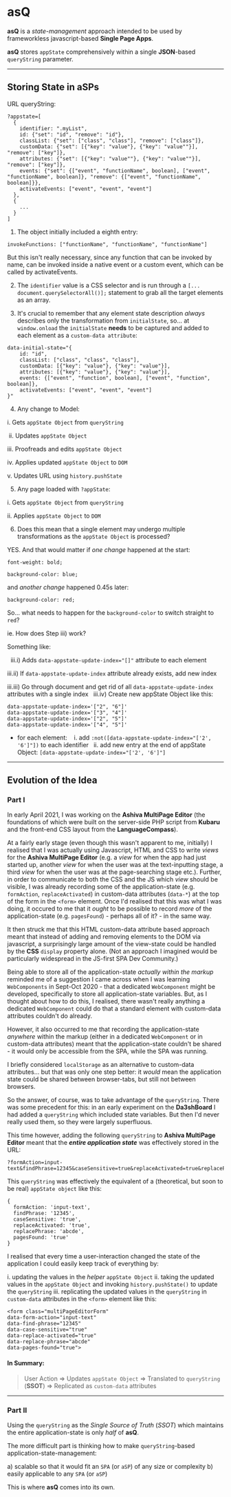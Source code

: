 # asQ
**asQ** is a *state-management* approach intended to be used by frameworkless javascript-based **Single Page Apps**.

**asQ** stores `appState` comprehensively within a single **JSON**-based `queryString` parameter.

______

## Storing State in aSPs

URL queryString:

```
?appstate=[
  {
    identifier: ".myList",
    id: {"set": "id", "remove": "id"},
    classList: {"set": ["class", "class"], "remove": ["class"]},
    customData: {"set": [{"key": "value"}, {"key": "value""}], "remove": ["key"]},
    attributes: {"set": [{"key": "value""}, {"key": "value""}], "remove": ["key"]},
    events: {"set": {["event", "functionName", boolean], ["event", "functionName", boolean]}, "remove": {["event", "functionName", boolean]}},
    activateEvents: ["event", "event", "event"]
  },
  {
    ...
  }
]
```


1) The object initially included a eighth entry:

```
invokeFunctions: ["functionName", "functionName", "functionName"]
```

But this isn't really necessary, since any function that can be invoked by name, can be invoked inside a native event or a custom event, which can be called by activateEvents.

2) The `identifier` value is a CSS selector and is run through a `[... document.querySelectorAll()];` statement to grab all the target elements as an array.

3) It's crucial to remember that any element state description *always* describes only the transformation from `initialState`, so... at `window.onload` the `initialState` **needs** to be captured and added to each element as a `custom-data attribute`:

```
data-initial-state="{
    id: "id",
    classList: ["class", "class", "class"],
    customData: [{"key": "value"}, {"key": "value"}],
    attributes: [{"key": "value"}, {"key": "value"}],
    events: {["event", "function", boolean], ["event", "function", boolean]},
    activateEvents: ["event", "event", "event"]
}"
```

4) Any change to Model:

 i. Gets `appState Object` from `queryString`
 
   
 ii. Updates `appState Object`
 
 
 iii. Proofreads and edits `appState Object`
 
 
 iv. Applies updated `appState Object` to `DOM`
 
 
 v. Updates URL using `history.pushState`
  

5) Any page loaded with `?appState`:

 i. Gets `appState Object` from `queryString`
  
 ii. Applies `appState Object` to `DOM`

6) Does this mean that a single element may undergo multiple transformations as the `appState Object` is processed?

YES. And that would matter if *one change* happened at the start:

`font-weight: bold;`

`background-color: blue;`

and *another change* happened 0.45s later:

`background-color: red;`

So... what needs to happen for the `background-color` to switch straight to `red`?

ie. How does Step iii) work?

Something like:

  iii.i) Adds `data-appstate-update-index="[]"` attribute to each element

  iii.ii) If `data-appstate-update-index` attribute already exists, add new index

  iii.iii) Go through document and get rid of all `data-appstate-update-index` attributes with a single index
  
  iii.iv) Create new appState Object like this:

```
data-appstate-update-index='["2", "6"]'
data-appstate-update-index='["3", "4"]'
data-appstate-update-index='["2", "5"]'
data-appstate-update-index='["4", "5"]'
```

- for each element:
  
 i. add `:not([data-appstate-update-index="['2', '6']"])` to each identifier
  
 ii. add new entry at the end of appState Object: `[data-appstate-update-index="['2', '6']"]`


______

## Evolution of the Idea

### Part I

In early April 2021, I was working on the **Ashiva MultiPage Editor** (the foundations of which were built on the server-side PHP script from **Kubaru** and the front-end CSS layout from the **LanguageCompass**).

At a fairly early stage (even though this wasn't apparent to me, initially) I realised that I was actually using Javascript, HTML and CSS to write *views* for the **Ashiva MultiPage Editor** (e.g. a *view* for when the app had just started up, another *view* for when the user was at the text-inputting stage, a third *view* for when the user was at the page-searching stage etc.). Further, in order to communicate to both the CSS and the JS which *view* should be visible, I was already recording some of the application-state (e.g. `formAction`, `replaceActivated`) in custom-data attributes (`data-*`) at the top of the form in the `<form>` element. Once I'd realised that this was what I was doing, it occured to me that it *ought* to be possible to record *more* of the application-state (e.g. `pagesFound`) - perhaps all of it? - in the same way.

It then struck me that this HTML custom-data attribute based approach meant that instead of adding and removing elements to the DOM via javascript, a surprisingly large amount of the view-state could be handled by the **CSS** `display` property alone. (Not an approach I imagined would be particularly widespread in the JS-first SPA Dev Community.)

Being able to store all of the application-state *actually within the markup* reminded me of a suggestion I came across when I was learning `WebComponents` in Sept-Oct 2020 - that a dedicated `WebComponent` might be developed, specifically to store all application-state variables. But, as I thought about how to do this, I realised, there wasn't really anything a dedicated `WebComponent` could do that a standard element with custom-data attributes couldn't do already.

However, it also occurred to me that recording the application-state *anywhere* within the markup (either in a dedicated `WebComponent` or in custom-data attributes) meant that the application-state couldn't be shared - it would only be accessible from the SPA, while the SPA was running.

I briefly considered `localStorage` as an alternative to custom-data attributes... but that was only one step better: it *would* mean the application state could be shared between browser-tabs, but still not between browsers.

So the answer, of course, was to take advantage of the `queryString`. There was some precedent for this: in an early experiment on the **Da3shBoard** I had added a `queryString` which included state variables. But then I'd never really used them, so they were largely superfluous.

This time however, adding the following `queryString` to **Ashiva MultiPage Editor** meant that the ***entire application state*** was effectively stored in the URL:

    ?formAction=input-text&findPhrase=12345&caseSensitive=true&replaceActivated=true&replacePhrase=abcde&pagesFound=true
    
This `queryString` was effectively the equivalent of a (theoretical, but soon to be real) `appState object` like this:

```
{
  formAction: 'input-text',
  findPhrase: '12345',
  caseSensitive: 'true',
  replaceActivated: 'true',
  replacePhrase: 'abcde',
  pagesFound: 'true'
}
```

I realised that every time a user-interaction changed the state of the application I could easily keep track of everything by:

 i. updating the values in the *helper* `appState Object`
 ii. taking the updated values in the `appState Object` and invoking `history.pushState()` to update the `queryString`
 iii. replicating the updated values in the `queryString` in `custom-data` attributes in the `<form>` element like this:

```
<form class="multiPageEditorForm"
data-form-action="input-text"
data-find-phrase="12345"
data-case-sensitive="true"
data-replace-activated="true"
data-replace-phrase="abcde"
data-pages-found="true">
```

#### In Summary:
 
 > User Action => Updates `appState Object` => Translated to `queryString` (**SSOT**) => Replicated as `custom-data` attributes

____

### Part II

Using the `queryString` as the *Single Source of Truth* (*SSOT*) which maintains the entire application-state is only *half* of **asQ**.

The more difficult part is thinking how to make `queryString`-based application-state-management:

  a) scalable so that it would fit an `SPA` (or `aSP`) of any size or complexity
  b) easily applicable to any `SPA` (or `aSP`)
  
This is where **asQ** comes into its own.


